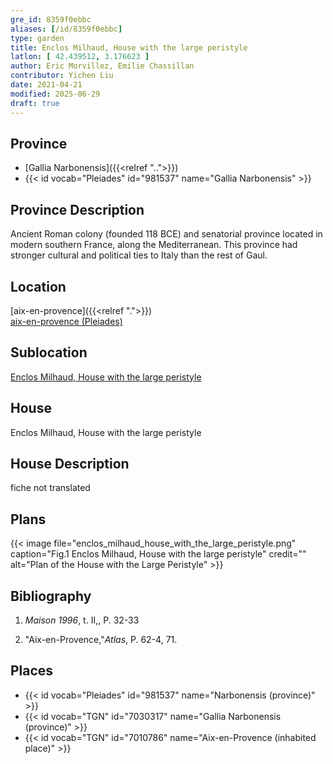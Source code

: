 ```yaml
---
gre_id: 8359f0ebbc
aliases: [/id/8359f0ebbc]
type: garden
title: Enclos Milhaud, House with the large peristyle
latlon: [ 42.439512, 3.176623 ]
author: Eric Morvillez, Emilie Chassillan
contributor: Yichen Liu
date: 2021-04-21
modified: 2025-06-29
draft: true
---
```


## Province

- [Gallia Narbonensis]({{<relref "..">}})
- {{< id vocab="Pleiades" id="981537" name="Gallia Narbonensis" >}}

## Province Description

Ancient Roman colony (founded 118 BCE) and senatorial province located in modern southern France, along the Mediterranean. This province had stronger cultural and political ties to Italy than the rest of Gaul.

## Location

[aix-en-provence]({{<relref ".">}}) \
[aix-en-provence (Pleiades)](#)

## Sublocation

[Enclos Milhaud, House with the large peristyle](#)

## House

Enclos Milhaud, House with the large peristyle

<!-- ## Keywords -->

## House Description

fiche not translated

<!-- ## Maps -->

## Plans

{{< image file="enclos_milhaud_house_with_the_large_peristyle.png" caption="Fig.1 Enclos Milhaud, House with the large peristyle" credit="" alt="Plan of the House with the Large Peristyle" >}}


<!-- ## Images -->

<!-- ## Dates -->

## Bibliography

1. *Maison 1996*, t. II,, P. 32-33


2.  "Aix-en-Provence,"*Atlas*, P. 62-4, 71.

## Places

- {{< id vocab="Pleiades" id="981537" name="Narbonensis (province)" >}}
- {{< id vocab="TGN" id="7030317" name="Gallia Narbonensis (province)" >}}
- {{< id vocab="TGN" id="7010786" name="Aix-en-Provence (inhabited place)" >}}
